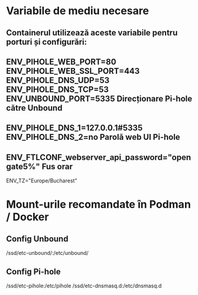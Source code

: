 Variabile de mediu necesare
===========================
Containerul utilizează aceste variabile pentru porturi și configurări:
----------------------------------------------------------------------
ENV_PIHOLE_WEB_PORT=80
ENV_PIHOLE_WEB_SSL_PORT=443
ENV_PIHOLE_DNS_UDP=53
ENV_PIHOLE_DNS_TCP=53
ENV_UNBOUND_PORT=5335
Direcționare Pi-hole către Unbound
----------------------------------
ENV_PIHOLE_DNS_1=127.0.0.1#5335
ENV_PIHOLE_DNS_2=no
Parolă web UI Pi-hole
---------------------
ENV_FTLCONF_webserver_api_password="opengate5%"
Fus orar
--------
ENV_TZ="Europe/Bucharest"


Mount-urile recomandate în Podman / Docker
==========================================
Config Unbound
--------------
/ssd/etc-unbound/:/etc/unbound/

Config Pi-hole
--------------
/ssd/etc-pihole:/etc/pihole
/ssd/etc-dnsmasq.d:/etc/dnsmasq.d

